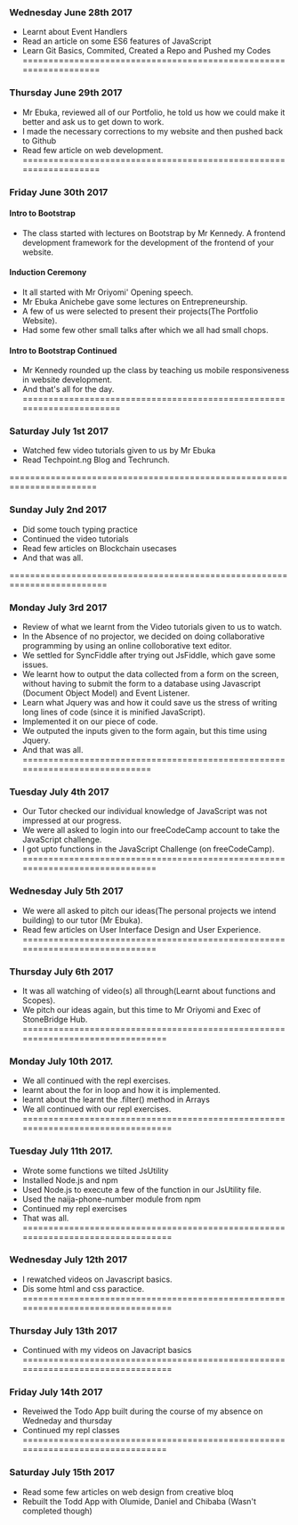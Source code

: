 ### Wednesday June 28th 2017

- Learnt about Event Handlers
- Read an article on some ES6 features of JavaScript
- Learn Git  Basics, Commited, Created a Repo and Pushed my Codes
==================================================================

### Thursday June 29th 2017

- Mr Ebuka, reviewed all of our Portfolio, he told us how we could make it better and ask us to get down to work.
- I made the necessary corrections to my website and then pushed back to Github
- Read few article on web development.
==================================================================


### Friday June 30th 2017

#### Intro to Bootstrap
- The class started with lectures on Bootstrap by Mr Kennedy. A frontend development framework for the development of the frontend of your website.

#### Induction Ceremony
- It all started with Mr Oriyomi' Opening speech.
- Mr Ebuka Anichebe gave some lectures on Entrepreneurship.
- A few of us were selected to present their projects(The Portfolio Website).
- Had some few other small talks after which we all had small chops.

#### Intro to Bootstrap Continued
- Mr Kennedy rounded up the class by teaching us mobile responsiveness in website development.
- And that's all for the day.
======================================================================

### Saturday July 1st 2017
- Watched few video tutorials given to us by Mr Ebuka
- Read Techpoint.ng Blog and Techrunch.

=======================================================================

### Sunday July 2nd 2017
- Did some touch typing practice
- Continued the video tutorials
- Read few articles on Blockchain usecases
- And that was all.

=========================================================================

### Monday July 3rd 2017
- Review of what we learnt from the Video tutorials given to us to watch.
- In the Absence of no projector, we decided on doing collaborative programming by using an online colloborative text editor.
- We settled for SyncFiddle after trying out JsFiddle, which gave some issues.
- We learnt how to output the data collected from a form on the screen, without having to submit the form to a database using Javascript (Document Object Model) and Event Listener.
- Learn what Jquery was and how it could save us the stress of writing long lines of code (since it is minified JavaScript).
- Implemented it on our piece of code.
- We outputed the inputs given to the form again, but this time using  Jquery.
- And that was all.
============================================================================

### Tuesday July 4th 2017
- Our Tutor checked our individual knowledge of JavaScript was not impressed at our progress.
- We were all asked to login into our freeCodeCamp account to take the JavaScript challenge.
- I got upto functions in the JavaScript Challenge (on freeCodeCamp).
=============================================================================

### Wednesday July 5th 2017
- We were all asked to pitch our ideas(The personal projects we intend building) to our tutor (Mr Ebuka).
- Read few articles on User Interface Design and User Experience.
=============================================================================

### Thursday July 6th 2017
- It was all watching of video(s) all through(Learnt about functions and Scopes).
- We pitch our ideas again, but this time to Mr Oriyomi and Exec of StoneBridge Hub.
===============================================================================
### Monday July 10th 2017.
- We all continued with the repl exercises.
- learnt about the for in loop and how it is implemented.
- learnt about the learnt the .filter() method in Arrays
- We all continued with our repl exercises.
================================================================================
### Tuesday July 11th 2017.
- Wrote some functions we tilted JsUtility
- Installed Node.js and npm
- Used Node.js to execute a few of the function in our JsUtility file.
- Used the naija-phone-number module from npm
- Continued my repl exercises
- That was all.
================================================================================
### Wednesday July 12th 2017
- I rewatched videos on Javascript basics.
- Dis some html and css paractice.
================================================================================
### Thursday July 13th 2017
- Continued with my videos on Javacript basics
================================================================================
### Friday July 14th 2017
- Reveiwed the Todo App built during the course of my absence on Wedneday and thursday
- Continued my repl classes
===============================================================================
### Saturday July 15th 2017
- Read some few articles on web design from creative bloq
- Rebuilt the Todd App with Olumide, Daniel and Chibaba (Wasn't completed though)

